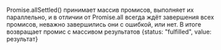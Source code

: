 Promise.allSettled() принимает массив промисов, выполняет их параллельно, и в отличии от Promise.all всегда ждёт завершения всех промисов,
неважно завершились они с ошибкой, или нет. 
В итоге возвращает промис с массивом результатов {status: "fulfilled", value: результат}
